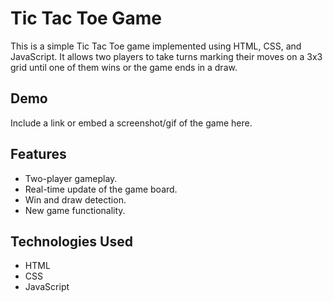 # Tic Tac Toe Game

This is a simple Tic Tac Toe game implemented using HTML, CSS, and JavaScript. It allows two players to take turns marking their moves on a 3x3 grid until one of them wins or the game ends in a draw.

## Demo

Include a link or embed a screenshot/gif of the game here.

## Features

- Two-player gameplay.
- Real-time update of the game board.
- Win and draw detection.
- New game functionality.

## Technologies Used

- HTML
- CSS
- JavaScript

